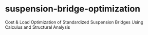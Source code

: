 # suspension-bridge-optimization
Cost &amp; Load Optimization of Standardized Suspension Bridges Using Calculus and Structural Analysis
